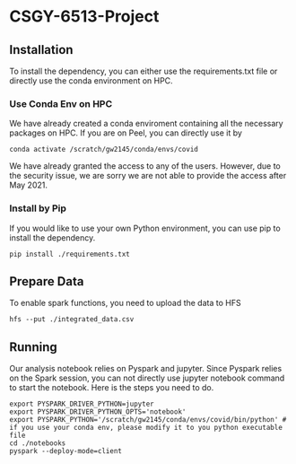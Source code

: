 # CSGY-6513-Project


## Installation
To install the dependency, you can either use the requirements.txt file or directly use the conda environment on HPC.
### Use Conda Env on HPC
We have already created a conda enviroment containing all the necessary packages on HPC. If you are on Peel, you can directly use it by
```shell
conda activate /scratch/gw2145/conda/envs/covid
```
We have already granted the access to any of the users. However, due to the security issue, we are sorry we are not able to provide the access after May 2021.


### Install by Pip
If you would like to use your own Python environment, you can use pip to install the dependency.
```shell
pip install ./requirements.txt
```

## Prepare Data
To enable spark functions, you need to upload the data to HFS
```shell
hfs --put ./integrated_data.csv

```
## Running

Our analysis notebook relies on Pyspark and jupyter. Since Pyspark relies on the Spark session, you can not directly use jupyter notebook command to start the notebook. Here is the steps you need to do.
```shell
export PYSPARK_DRIVER_PYTHON=jupyter
export PYSPARK_DRIVER_PYTHON_OPTS='notebook'
export PYSPARK_PYTHON='/scratch/gw2145/conda/envs/covid/bin/python' # if you use your conda env, please modify it to you python executable file
cd ./notebooks
pyspark --deploy-mode=client
```
